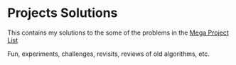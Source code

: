 Projects Solutions
==================

This contains my solutions to the some of the problems in the [Mega Project List](https://github.com/karan/Projects)

Fun, experiments, challenges, revisits, reviews of old algorithms, etc.
